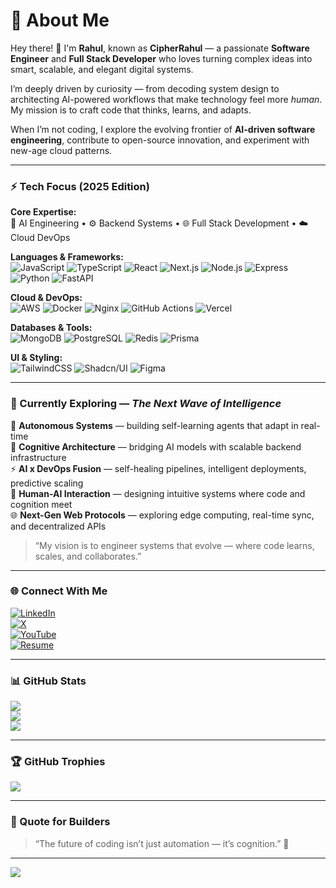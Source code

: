 # 💫 About Me  
Hey there! 👋 I'm **Rahul**, known as **CipherRahul** — a passionate **Software Engineer** and **Full Stack Developer** who loves turning complex ideas into smart, scalable, and elegant digital systems.  

I’m deeply driven by curiosity — from decoding system design to architecting AI-powered workflows that make technology feel more *human*. My mission is to craft code that thinks, learns, and adapts.  

When I’m not coding, I explore the evolving frontier of **AI-driven software engineering**, contribute to open-source innovation, and experiment with new-age cloud patterns.  

---

### ⚡ Tech Focus (2025 Edition)
**Core Expertise:**  
🧠 AI Engineering • ⚙️ Backend Systems • 🌐 Full Stack Development • ☁️ Cloud DevOps  

**Languages & Frameworks:**  
![JavaScript](https://img.shields.io/badge/JavaScript-%23F7DF1E.svg?style=for-the-badge&logo=javascript&logoColor=black)
![TypeScript](https://img.shields.io/badge/TypeScript-%23007ACC.svg?style=for-the-badge&logo=typescript&logoColor=white)
![React](https://img.shields.io/badge/React-%2320232a.svg?style=for-the-badge&logo=react&logoColor=%2361DAFB)
![Next.js](https://img.shields.io/badge/Next.js-black?style=for-the-badge&logo=next.js&logoColor=white)
![Node.js](https://img.shields.io/badge/Node.js-6DA55F?style=for-the-badge&logo=node.js&logoColor=white)
![Express](https://img.shields.io/badge/Express.js-%23404d59.svg?style=for-the-badge&logo=express&logoColor=%2361DAFB)
![Python](https://img.shields.io/badge/Python-%233776AB.svg?style=for-the-badge&logo=python&logoColor=white)
![FastAPI](https://img.shields.io/badge/FastAPI-009688?style=for-the-badge&logo=fastapi&logoColor=white)

**Cloud & DevOps:**  
![AWS](https://img.shields.io/badge/AWS-%23FF9900.svg?style=for-the-badge&logo=amazon-aws&logoColor=white)
![Docker](https://img.shields.io/badge/Docker-0db7ed?style=for-the-badge&logo=docker&logoColor=white)
![Nginx](https://img.shields.io/badge/Nginx-%23009639.svg?style=for-the-badge&logo=nginx&logoColor=white)
![GitHub Actions](https://img.shields.io/badge/GitHub%20Actions-%232088FF.svg?style=for-the-badge&logo=github-actions&logoColor=white)
![Vercel](https://img.shields.io/badge/Vercel-black?style=for-the-badge&logo=vercel&logoColor=white)

**Databases & Tools:**  
![MongoDB](https://img.shields.io/badge/MongoDB-%234ea94b.svg?style=for-the-badge&logo=mongodb&logoColor=white)
![PostgreSQL](https://img.shields.io/badge/PostgreSQL-%23336791.svg?style=for-the-badge&logo=postgresql&logoColor=white)
![Redis](https://img.shields.io/badge/Redis-%23DC382D.svg?style=for-the-badge&logo=redis&logoColor=white)
![Prisma](https://img.shields.io/badge/Prisma-2D3748?style=for-the-badge&logo=prisma&logoColor=white)

**UI & Styling:**  
![TailwindCSS](https://img.shields.io/badge/TailwindCSS-%2338B2AC.svg?style=for-the-badge&logo=tailwind-css&logoColor=white)
![Shadcn/UI](https://img.shields.io/badge/shadcn/ui-%23000000.svg?style=for-the-badge&logo=react&logoColor=white)
![Figma](https://img.shields.io/badge/Figma-%23F24E1E.svg?style=for-the-badge&logo=figma&logoColor=white)

---

### 🧭 Currently Exploring — *The Next Wave of Intelligence*
🚀 **Autonomous Systems** — building self-learning agents that adapt in real-time  
🧩 **Cognitive Architecture** — bridging AI models with scalable backend infrastructure  
⚡ **AI x DevOps Fusion** — self-healing pipelines, intelligent deployments, predictive scaling  
🔮 **Human-AI Interaction** — designing intuitive systems where code and cognition meet  
🌐 **Next-Gen Web Protocols** — exploring edge computing, real-time sync, and decentralized APIs  

> “My vision is to engineer systems that evolve — where code learns, scales, and collaborates.”

---

### 🌐 Connect With Me  
[![LinkedIn](https://img.shields.io/badge/LinkedIn-%230077B5.svg?style=for-the-badge&logo=linkedin&logoColor=white)](https://www.linkedin.com/in/rahulardentian)  
[![X](https://img.shields.io/badge/X-black.svg?style=for-the-badge&logo=X&logoColor=white)](https://x.com/programmerchoi1)  
[![YouTube](https://img.shields.io/badge/YouTube-%23FF0000.svg?style=for-the-badge&logo=YouTube&logoColor=white)](https://www.youtube.com/@trendstalk1677)  
[![Resume](https://img.shields.io/badge/Resume-blue.svg?style=for-the-badge&logo=read.cv&logoColor=white)](https://www.canva.com/design/DAGYgrvbXIA/SDAj5B7yd1zot56XAwzg_g/view)

---

### 📊 GitHub Stats
![](https://github-readme-stats.vercel.app/api?username=cipherrahul&theme=tokyonight&hide_border=false&include_all_commits=true&count_private=true)  
![](https://github-readme-streak-stats.herokuapp.com/?user=cipherrahul&theme=tokyonight&hide_border=false)  
![](https://github-readme-stats.vercel.app/api/top-langs/?username=cipherrahul&theme=tokyonight&hide_border=false&layout=compact)

---

### 🏆 GitHub Trophies
![](https://github-profile-trophy.vercel.app/?username=cipherrahul&theme=tokyonight&no-frame=false&no-bg=true&margin-w=4)

---

### 💬 Quote for Builders  
> “The future of coding isn’t just automation — it’s cognition.” 🧠  

---

[![](https://visitcount.itsvg.in/api?id=cipherrahul&icon=0&color=6)](https://visitcount.itsvg.in)
